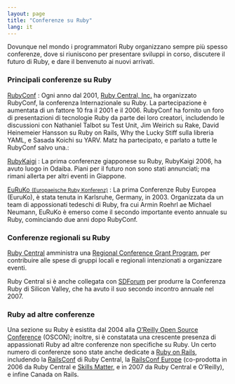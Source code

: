 ```yaml
---
layout: page
title: "Conferenze su Ruby"
lang: it
---
```


Dovunque nel mondo i programmatori Ruby organizzano sempre più spesso
conferenze, dove si riuniscono per presentare sviluppi in corso,
discutere il futuro di Ruby, e dare il benvenuto ai nuovi arrivati.

### Principali conferenze su Ruby

[RubyConf][1]
: Ogni anno dal 2001, [Ruby Central, Inc.][2] ha organizzato RubyConf,
  la conferenza Internazionale su Ruby. La partecipazione è aumentata di
  un fattore 10 fra il 2001 e il 2006. RubyConf ha fornito un foro di
  presentazioni di tecnologie Ruby da parte dei loro creatori,
  includendo le discussioni con Nathaniel Talbot su Test Unit, Jim
  Weirich su Rake, David Heinemeier Hansson su Ruby on Rails, Why the
  Lucky Stiff sulla libreria YAML, e Sasada Koichi su YARV. Matz ha
  partecipato, e parlato a tutte le RubyConf salvo una.:

[RubyKaigi][3]
: La prima conferenze giapponese su Ruby, RubyKaigi 2006, ha avuto luogo
  in Odaiba. Piani per il futuro non sono stati annunciati; ma rimani
  allerta per altri eventi in Giappone.

[EuRuKo <small>(Europaeische Ruby Konferenz)</small>][4]
: La prima Conferenze Ruby Europea (EuruKo), è stata tenuta in
  Karlsruhe, Germany, in 2003. Organizzata da un team di appossionati
  tedeschi di Ruby, fra cui Armin Roehrl ae Michael Neumann, EuRuKo è
  emerso come il secondo importante evento annuale su Ruby, cominciando
  due anni dopo RubyConf.

### Conferenze regionali su Ruby

[Ruby Central][2] amministra una [Regional Conference Grant Program][5],
per contribuire alle spese di gruppi locali e regionali intenzionati a
organizzare eventi.

Ruby Central si è anche collegata con [SDForum][6] per produrre la
Conferenza Ruby di Silicon Valley, che ha avuto il suo secondo incontro
annuale nel 2007.

### Ruby ad altre conferenze

Una sezione su Ruby è esistita dal 2004 alla [O’Reilly Open Source
Conference][7] (OSCON); inoltre, si è constatata una crescente presenza
di appassionati Ruby ad altre conferenze non specifiche su Ruby. Un
certo numero di conferenze sono state anche dedicate a [Ruby on
Rails][8], includendo la [RailsConf][9] di Ruby Central, la [RailsConf
Europe][10] (co-prodotta in 2006 da Ruby Central e [Skills Matter][11],
e in 2007 da Ruby Central e O’Reilly), e infine Canada on Rails.



[1]: http://www.rubycentral.org/conference
[2]: http://www.rubycentral.org
[3]: http://jp.rubyist.net/RubyKaigi2006/
[4]: http://euruko.org
[5]: http://www.rubycentral.org/rcg2006.pdf
[6]: http://www.sdforum.org
[7]: http://conferences.oreillynet.com/os2006/
[8]: http://www.rubyonrails.org
[9]: http://www.railsconf.org
[10]: http://europe.railsconf.org
[11]: http://www.skillsmatter.com
